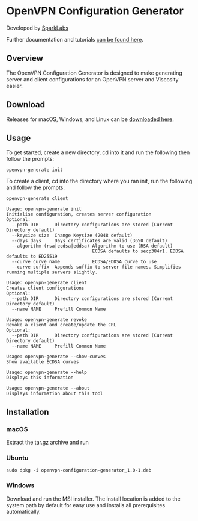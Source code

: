 # OpenVPN Configuration Generator

Developed by [SparkLabs](https://www.sparklabs.com)

Further documentation and tutorials [can be found here](https://www.sparklabs.com/support/kb/article/creating-certificates-and-keys-for-your-openvpn-server/).

## Overview
The OpenVPN Configuration Generator is designed to make generating server and 
client configurations for an OpenVPN server and Viscosity easier.

## Download
Releases for macOS, Windows, and Linux can be [downloaded here](https://github.com/thesparklabs/openvpn-configuration-generator/releases/latest).

## Usage
To get started, create a new directory, cd into it and run the following then follow the prompts:

`openvpn-generate init`

To create a client, cd into the directory where you ran init, run the following and follow the prompts:

`openvpn-generate client`

```
Usage: openvpn-generate init
Initialise configuration, creates server configuration
Optional:
  --path DIR      Directory configurations are stored (Current Directory default)
  --keysize size  Change Keysize (2048 default)
  --days days     Days certificates are valid (3650 default)
  --algorithm (rsa|ecdsa|eddsa) Algorithm to use (RSA default)
                                ECDSA defaults to secp384r1. EDDSA defaults to ED25519
  --curve curve_name            ECDSA/EDDSA curve to use
  --curve suffix  Appends suffix to server file names. Simplifies running multiple servers slightly.

Usage: openvpn-generate client
Creates client configurations
Optional:
  --path DIR      Directory configurations are stored (Current Directory default)
  --name NAME     Prefill Common Name

Usage: openvpn-generate revoke
Revoke a client and create/update the CRL
Optional:
  --path DIR      Directory configurations are stored (Current Directory default)
  --name NAME     Prefill Common Name

Usage: openvpn-generate --show-curves
Show available ECDSA curves

Usage: openvpn-generate --help
Displays this information

Usage: openvpn-generate --about
Displays information about this tool
```

## Installation

### macOS
Extract the tar.gz archive and run

### Ubuntu
`sudo dpkg -i openvpn-configuration-generator_1.0-1.deb`

### Windows
Download and run the MSI installer. The install location is added to the system path by default for easy use and installs all prerequisites automatically.

